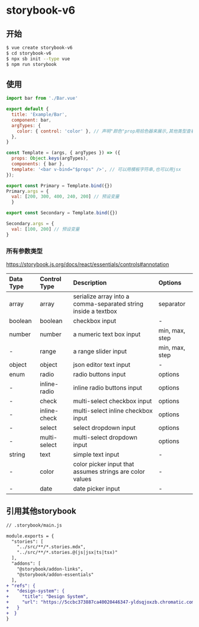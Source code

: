 # storybook-v6


## 开始

``` bash
$ vue create storybook-v6
$ cd storybook-v6
$ npx sb init --type vue
$ npm run storybook
```

##  使用  

``` js
import bar from './Bar.vue'

export default {
  title: 'Example/Bar',
  component: bar,
  argTypes: {
    color: { control: 'color' }, // 声明"颜色"prop用拾色器来展示,其他类型查看下方表格
  },
}

const Template = (args, { argTypes }) => ({
  props: Object.keys(argTypes),
  components: { bar },
  template: '<bar v-bind="$props" />', // 可以用模板字符串,也可以用jsx
});

export const Primary = Template.bind({})
Primary.args = { 
  val: [200, 300, 400, 240, 200] // 预设变量
  }

export const Secondary = Template.bind({})

Secondary.args = {
  val: [100, 200] // 预设变量
}


```

### 所有参数类型

<https://storybook.js.org/docs/react/essentials/controls#annotation>

| Data Type | Control Type | Description | Options |
|:---|:---|:---|:---|
|array|array|serialize array into a comma-separated string inside a textbox|separator|
|boolean|boolean|checkbox input|-|
|number|number|a numeric text box input|min, max, step|
|-|range|a range slider input|min, max, step|
|object|object|json editor text input|-|
|enum|radio|radio buttons input|options|
|-|inline-radio|inline radio buttons input|options|
|-|check|multi-select checkbox input|options|
|-|inline-check|multi-select inline checkbox input|options|
|-|select|select dropdown input|options|
|-|multi-select|multi-select dropdown input|options|
|string|text|simple text input|-|
|-|color|color picker input that assumes strings are color values|-|
|-|date|date picker input|-|


## 引用其他storybook 

```diff
// .storybook/main.js

module.exports = {
  "stories": [
    "../src/**/*.stories.mdx",
    "../src/**/*.stories.@(js|jsx|ts|tsx)"
  ],
  "addons": [
    "@storybook/addon-links",
    "@storybook/addon-essentials"
  ],
+ "refs": {
+   "design-system": { 
+     "title": "Design System", 
+     "url": "https://5ccbc373887ca40020446347-yldsqjoxzb.chromatic.com"
+   }
+  }
}
```